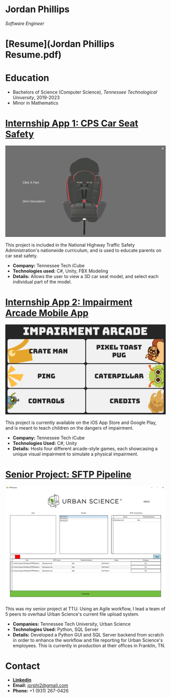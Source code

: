 # Jordan Phillips
*Software Engineer*

# [Resume](Jordan Phillips Resume.pdf)

# Education
* Bachelors of Science (Computer Science), *Tennessee Technological University*, 2019-2023
* Minor in Mathematics

# [Internship App 1: CPS Car Seat Safety](https://play.unity.com/mg/other/jordan-phillips-cps-car-seat-safety)
[![alt text](carseatpic.PNG)](https://play.unity.com/mg/other/jordan-phillips-cps-car-seat-safety)

This project is included in the National Highway Traffic Safety Administration's nationwide curriculum, and is used to educate parents on car seat safety.
* **Company:** Tennessee Tech iCube
* **Technologies used:** C#, Unity, FBX Modeling
* **Details:** Allows the user to view a 3D car seat model, and select each individual part of the model.

# [Internship App 2: Impairment Arcade Mobile App](https://play.google.com/store/apps/details?id=com.iCube.ImpairmentArcade)
[![alt text](ScreenShot_MainMenu.png)](https://play.google.com/store/apps/details?id=com.iCube.ImpairmentArcade)

This project is currently available on the iOS App Store and Google Play, and is meant to teach children on the dangers of impairment.
* **Company:** Tennessee Tech iCube
* **Technologies Used:** C#, Unity
* **Details:** Hosts four different arcade-style games, each showcasing a unique visual impairment to simulate a physical impairment.

# [Senior Project: SFTP Pipeline](https://play.google.com/store/apps/details?id=com.iCube.ImpairmentArcade)
[![alt text](pipelinepic.PNG)](https://github.com/Jorphi/SFTP-Pipeline)

This was my senior project at TTU. Using an Agile workflow, I lead a team of 5 peers to overhaul Urban Science's current file upload system.
* **Companies:** Tennessee Tech University, Urban Science
* **Technologies Used:** Python, SQL Server
* **Details:** Developed a Python GUI and SQL Server backend from scratch in order to enhance the workflow and file reporting for Urban Science's employees. This is currently in production at their offices in Franklin, TN.

# Contact
* [**Linkedin**](https://www.linkedin.com/in/jorphi)
* **Email:** jorphi2@gmail.com
* **Phone:** +1 (931) 267-0426



